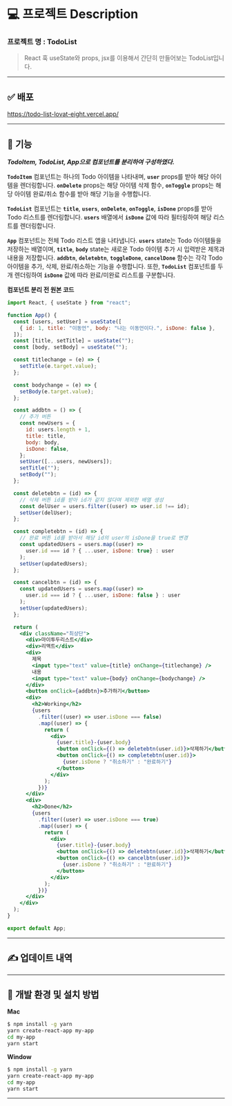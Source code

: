 # 💻 프로젝트 Description
### 프로젝트 명 : TodoList
> React 훅 useState와 props, jsx를 이용해서 간단히 만들어보는 TodoList입니다.

---

## ✅ 배포

 https://todo-list-lovat-eight.vercel.app/

----


## 📝 기능 

_**TodoItem, TodoList, App으로 컴포넌트를 분리하여 구성하였다.**_

**`TodoItem`** 컴포넌트는 하나의 Todo 아이템을 나타내며, **`user`** props를 받아 해당 아이템을 렌더링합니다. **`onDelete`** props는 해당 아이템 삭제 함수, **`onToggle`** props는 해당 아이템 완료/취소 함수를 받아 해당 기능을 수행합니다.

**`TodoList`** 컴포넌트는 **`title`**, **`users`**, **`onDelete`**, **`onToggle`**, **`isDone`** props를 받아 Todo 리스트를 렌더링합니다. **`users`** 배열에서 **`isDone`** 값에 따라 필터링하여 해당 리스트를 렌더링합니다.

**`App`** 컴포넌트는 전체 Todo 리스트 앱을 나타냅니다. **`users`** state는 Todo 아이템들을 저장하는 배열이며, **`title`**, **`body`** state는 새로운 Todo 아이템 추가 시 입력받은 제목과 내용을 저장합니다. **`addbtn`**, **`deletebtn`**, **`toggleDone`**, **`cancelDone`** 함수는 각각 Todo 아이템을 추가, 삭제, 완료/취소하는 기능을 수행합니다. 또한, **`TodoList`** 컴포넌트를 두 개 렌더링하여 **`isDone`** 값에 따라 완료/미완료 리스트를 구분합니다.

**컴포넌트 분리 전 원본 코드**


```jsx
import React, { useState } from "react";

function App() {
  const [users, setUser] = useState([
    { id: 1, title: "이동언", body: "나는 이동언이다.", isDone: false },
  ]);
  const [title, setTitle] = useState("");
  const [body, setBody] = useState("");

  const titlechange = (e) => {
    setTitle(e.target.value);
  };

  const bodychange = (e) => {
    setBody(e.target.value);
  };

  const addbtn = () => {
    // 추가 버튼
    const newUsers = {
      id: users.length + 1,
      title: title,
      body: body,
      isDone: false,
    };
    setUser([...users, newUsers]);
    setTitle("");
    setBody("");
  };

  const deletebtn = (id) => {
    // 삭제 버튼 id를 받아 id가 같지 않다며 제외한 배열 생성
    const delUser = users.filter((user) => user.id !== id);
    setUser(delUser);
  };

  const completebtn = (id) => {
    // 완료 버튼 id를 받아서 해당 id의 user의 isDone을 true로 변경
    const updatedUsers = users.map((user) =>
      user.id === id ? { ...user, isDone: true} : user
    );
    setUser(updatedUsers);
  };

  const cancelbtn = (id) => {
    const updatedUsers = users.map((user) =>
      user.id === id ? { ...user, isDone: false } : user
    );
    setUser(updatedUsers);
  };

  return (
    <div className="최상단">
      <div>마이투두리스트</div>
      <div>리액트</div>
      <div>
        제목
        <input type="text" value={title} onChange={titlechange} />
        내용
        <input type="text" value={body} onChange={bodychange} />
      </div>
      <button onClick={addbtn}>추가하기</button>
      <div>
        <h2>Working</h2>
        {users
          .filter((user) => user.isDone === false)
          .map((user) => {
            return (
              <div>
                {user.title}-{user.body}
                <button onClick={() => deletebtn(user.id)}>삭제하기</button>
                <button onClick={() => completebtn(user.id)}>
                  {user.isDone ? "취소하기" : "완료하기"}
                </button>
              </div>
            );
          })}
      </div>
      <div>
        <h2>Done</h2>
        {users
          .filter((user) => user.isDone === true)
          .map((user) => {
            return (
              <div>
                {user.title}-{user.body}
                <button onClick={() => deletebtn(user.id)}>삭제하기</button>
                <button onClick={() => cancelbtn(user.id)}>
                  {user.isDone ? "취소하기" : "완료하기"}
                </button>
              </div>
            );
          })}
      </div>
    </div>
  );
}

export default App;

```
---

## ✍️ 업데이트 내역

------


## 🔡 개발 환경 및 설치 방법


**Mac**

```sh
$ npm install -g yarn
yarn create-react-app my-app
cd my-app
yarn start
```

**Window**

```sh
$ npm install -g yarn
yarn create-react-app my-app
cd my-app
yarn start
```
----
